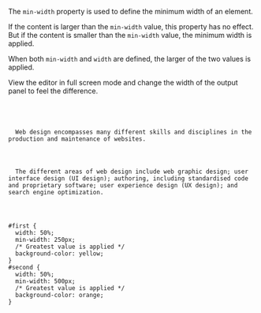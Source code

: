 The `min-width` property
is used to define the
minimum width of an element.

If the content is larger than the `min-width` value,
this property has no effect.
But if the content is smaller than the `min-width` value,
the minimum width is applied.

When both `min-width` and `width` are defined,
the larger of the two values is applied.

View the editor in full screen mode
and change the width
of the output panel
to feel the difference.

<codeblock language="css" type="lesson">
<code>
<panel language="html">
<p id="first">
  Web design encompasses many different skills and disciplines in the production and maintenance of websites.
</p>
<p id="second">
  The different areas of web design include web graphic design; user interface design (UI design); authoring, including standardised code and proprietary software; user experience design (UX design); and search engine optimization.
</p>
</panel>
<panel language="css">
#first {
  width: 50%;
  min-width: 250px;
  /* Greatest value is applied */
  background-color: yellow;
}
#second {
  width: 50%;
  min-width: 500px;
  /* Greatest value is applied */
  background-color: orange;
}
</panel>
</code>
</codeblock>